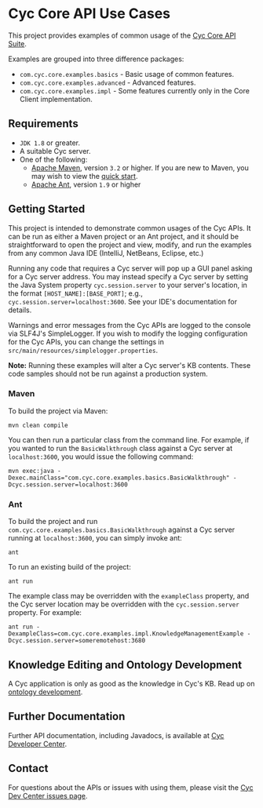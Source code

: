 Cyc Core API Use Cases
======================

This project provides examples of common usage of the 
[Cyc Core API Suite](https://github.com/cycorp/api-suite).

Examples are grouped into three difference packages:

* `com.cyc.core.examples.basics`   - Basic usage of common features.
* `com.cyc.core.examples.advanced` - Advanced features.
* `com.cyc.core.examples.impl`     - Some features currently only in the Core Client implementation.


Requirements
------------

* `JDK 1.8` or greater.
* A suitable Cyc server.
* One of the following:
    * [Apache Maven](http://maven.apache.org/), version `3.2` or higher. If you are new to Maven,
      you may wish to view the [quick start](http://maven.apache.org/run-maven/index.html).
    * [Apache Ant](http://ant.apache.org/), version `1.9` or higher


Getting Started
---------------

This project is intended to demonstrate common usages of the Cyc APIs. It can be run as either a 
Maven project or an Ant project, and it should be straightforward to open the project and view, 
modify, and run the examples from any common Java IDE (IntelliJ, NetBeans, Eclipse, etc.)

Running any code that requires a Cyc server will pop up a GUI panel asking for a Cyc server address.
You may instead specify a Cyc server by setting the Java System property `cyc.session.server` to 
your server's location, in the format `[HOST_NAME]:[BASE_PORT]`; e.g., 
`cyc.session.server=localhost:3600`. See your IDE's documentation for details.

Warnings and error messages from the Cyc APIs are logged to the console via SLF4J's SimpleLogger.
If you wish to modify the logging configuration for the Cyc APIs, you can change the settings in 
`src/main/resources/simplelogger.properties`.

**Note:** Running these examples will alter a Cyc server's KB contents. These code samples should 
not be run against a production system.


### Maven

To build the project via Maven:

    mvn clean compile

You can then run a particular class from the command line. For example, if you wanted to run the 
`BasicWalkthrough` class against a Cyc server at `localhost:3600`, you would issue the following 
command:

    mvn exec:java -Dexec.mainClass="com.cyc.core.examples.basics.BasicWalkthrough" -Dcyc.session.server=localhost:3600


### Ant

To build the project and run `com.cyc.core.examples.basics.BasicWalkthrough` against a Cyc server
running at `localhost:3600`, you can simply invoke ant:

    ant

To run an existing build of the project:

    ant run

The example class may be overridden with the `exampleClass` property, and the Cyc server location 
may be overridden with the `cyc.session.server` property. For example:

    ant run -DexampleClass=com.cyc.core.examples.impl.KnowledgeManagementExample -Dcyc.session.server=someremotehost:3680


Knowledge Editing and Ontology Development
------------------------------------------

A Cyc application is only as good as the knowledge in Cyc's KB. Read up on 
[ontology development](http://dev.cyc.com/ontology-development/).


Further Documentation
---------------------

Further API documentation, including Javadocs, is available at 
[Cyc Developer Center](http://dev.cyc.com/api/).


Contact
-------

For questions about the APIs or issues with using them, please visit the 
[Cyc Dev Center issues page](http://dev.cyc.com/issues/).
